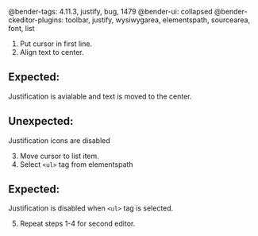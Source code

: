 @bender-tags: 4.11.3, justify, bug, 1479
@bender-ui: collapsed
@bender-ckeditor-plugins: toolbar, justify, wysiwygarea, elementspath, sourcearea, font, list

1. Put cursor in first line.
2. Align text to center.
## Expected:
Justification is avialable and text is moved to the center.
## Unexpected:
Justification icons are disabled


3. Move cursor to list item.
4. Select `<ul>` tag from elementspath
## Expected:
Justification is disabled when `<ul>` tag is selected.


5. Repeat steps 1-4 for second editor.
